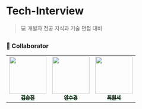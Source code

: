 # Tech-Interview

> 💻 개발자 전공 지식과 기술 면접 대비

### 👤 Collaborator

<table>
  <tr>
     <td align="center"><a href="https://github.com/Kimseungin0529"><img src="https://github.com/Kimseungin0529.png" width="100px;" alt=""/><br/><sub style="background-color:#DCFFE4;color:black; text-decoration-line:none;"><b>김승진</b></sub></a><br/></td>
     <td align="center"><a href="https://github.com/ahnsugyeong"><img src="https://github.com/ahnsugyeong.png" width="100px;" alt=""/><br/><sub style="background-color:#DCFFE4;color:black; text-decoration-line:none;"><b>안수경</b></sub></a><br/></td>
     <td align="center"><a href="https://github.com/Cwonseo"><img src="https://github.com/Cwonseo.png" width="100px;" alt=""/><br/><sub style="background-color:#DCFFE4;color:black; text-decoration-line:none;"><b>최원서</b></sub></a><br/></td>
  </tr>
</table>
<br>

